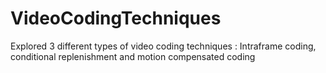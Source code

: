 # VideoCodingTechniques
Explored 3 different types of video coding techniques : Intraframe coding, conditional replenishment and motion compensated coding
